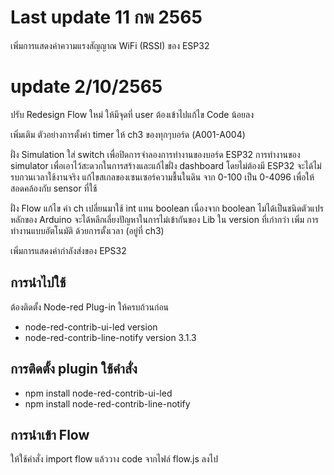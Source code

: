# Last update 11 กพ 2565
เพิ่มการแสดงค่าความแรงสัญญาณ WiFi (RSSI) ของ ESP32 

# update 2/10/2565

ปรับ Redesign Flow ใหม่ ให้มีจุดที่ user ต้องเข้าไปแก้ไข Code น้อยลง


เพิ่มเติม ตัวอย่างการตั้งค่า timer ให้ ch3 ของทุกๆบอร์ด (A001-A004)


ฝั่ง Simulation
  ใส่ switch เพื่อปิดการจำลองการทำงานของบอร์ด ESP32 
         การทำงานของ simulator เพื่อเอาไว้สะดวกในการสร้างและแก้ไขฝั่ง dashboard โดยไม่ต้องมี ESP32 จะได้ไม่รบกวนเวลาใช้งานจริง
  แก้ไขสเกลของเซนเซอร์ความชื้นในดิน  จาก 0-100 เป็น 0-4096 เพื่อให้สอดคล้องกับ sensor ที่ใช้
  
ฝั่ง Flow 
  แก้ไข ค่า ch เปลี่ยนมาใช้ int แทน boolean เนื่องจาก boolean ไม่ได้เป็นชนิดตัวแปรหลักของ Arduino จะได้หลีกเลี่ยงปัญหาในการไม่เข้ากันของ Lib ใน version ที่เก่ากว่า
  เพิ่ม การทำงานแบบอัตโนมัติ ด้วยการตั้งเวลา (อยู่ที่ ch3) 
  
เพิ่มการแสดงค่ากำลังส่งของ  EPS32


## การนำไปใช้

ต้องติดตั้ง Node-red Plug-in ให้ครบถ้วนก่อน

* node-red-contrib-ui-led         version
* node-red-contrib-line-notify    version 3.1.3

## การติดตั้ง plugin ใช้คำสั่ง 

* npm install node-red-contrib-ui-led
* npm install node-red-contrib-line-notify

## การนำเข้า Flow 
ให้ใช้คำสั่ง import flow
แล้ววาง code  จากไฟล์ flow.js ลงไป
